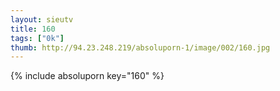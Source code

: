 ```yaml
--- 
layout: sieutv
title: 160
tags: ["0k"]
thumb: http://94.23.248.219/absoluporn-1/image/002/160.jpg
---
```

{% include absoluporn key="160" %} 
